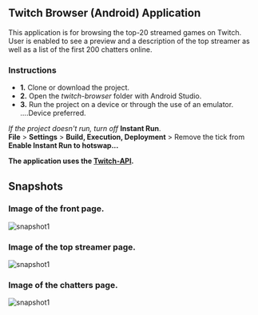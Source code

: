 ## Twitch Browser (Android) Application

This application is for browsing the top-20 streamed games on Twitch. 
<br> User is enabled to see a preview and a description of the top streamer as well as a list of the first 200 chatters online.
<br>
### Instructions
 - **1.**   Clone or download the project.
 - **2.**   Open the *twitch-browser* folder with Android Studio.
 - **3.**   Run the project on a device or through the use of an emulator.
 <br>   ....Device preferred.

*If the project doesn't run, turn off* **Instant Run**. <br>
**File** > **Settings** > **Build, Execution, Deployment** > Remove the tick from **Enable Instant Run to hotswap...**
 
**The application uses the [Twitch-API](https://dev.twitch.tv/docs/v5).**

## Snapshots
### Image of the front page.<br>
![snapshot1](https://raw.githubusercontent.com/wizardmil/twitch-browser/master/snapshots/main.png) 
<br>
### Image of the top streamer page.<br>
![snapshot1](https://raw.githubusercontent.com/wizardmil/twitch-browser/master/snapshots/top_stream.png) 
<br>
### Image of the chatters page.<br>
![snapshot1](https://raw.githubusercontent.com/wizardmil/twitch-browser/master/snapshots/chatters.png) 
